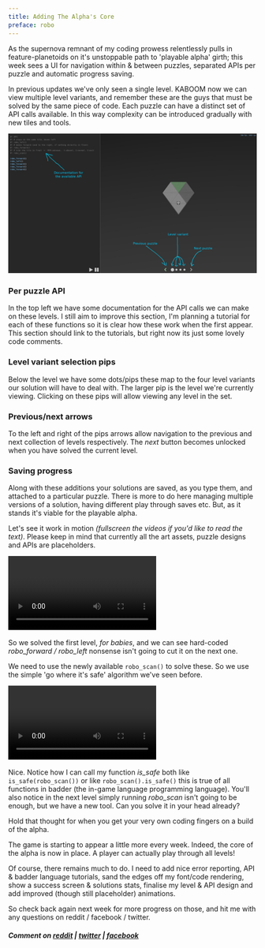 ```yaml
---
title: Adding The Alpha's Core
preface: robo
---
```

As the supernova remnant of my coding prowess relentlessly pulls in feature-planetoids on it's unstoppable path to 'playable alpha' girth; this week sees a UI for navigation within & between puzzles, separated APIs per puzzle and automatic progress saving.

In previous updates we've only seen a single level. KABOOM now we can view multiple level variants, and remember these are the guys that must be solved by the same piece of code.
Each puzzle can have a distinct set of API calls available. In this way complexity can be introduced gradually with new tiles and tools.

![](/assets/2017-08-04/screen-1.jpg)

### Per puzzle API
In the top left we have some documentation for the API calls we can make on these levels. I still aim to improve this section, I'm planning a tutorial for each of these functions so it is clear how these work when the first appear. This section should link to the tutorials, but right now its just some lovely code comments.

### Level variant selection pips
Below the level we have some dots/pips these map to the four level variants our solution will have to deal with. The larger pip is the level we're currently viewing. Clicking on these pips will allow viewing any level in the set.

### Previous/next arrows
To the left and right of the pips arrows allow navigation to the previous and next collection of levels respectively. The *next* button becomes unlocked when you have solved the current level.

### Saving progress
Along with these additions your solutions are saved, as you type them, and attached to a particular puzzle. There is more to do here managing multiple versions of a solution, having different play through saves etc. But, as it stands it's viable for the playable alpha.

Let's see it work in motion *(fullscreen the videos if you'd like to read the text)*. Please keep in mind that currently all the art assets, puzzle designs and APIs are placeholders.

<video src="/assets/2017-08-04/vid-1.mp4" controls></video>

So we solved the first level, *for babies*, and we can see hard-coded *robo_forward / robo_left* nonsense isn't going to cut it on the next one.

We need to use the newly available `robo_scan()` to solve these. So we use the simple 'go where it's safe' algorithm we've seen before.

<video src="/assets/2017-08-04/vid-2.mp4" controls></video>

Nice. Notice how I can call my function *is_safe* both like `is_safe(robo_scan())` or like `robo_scan().is_safe()` this is true of all functions in badder (the in-game language programming language). You'll also notice in the next level simply running *robo_scan* isn't going to be enough, but we have a new tool. Can you solve it in your head already?

Hold that thought for when you get your very own coding fingers on a build of the alpha.

The game is starting to appear a little more every week. Indeed, the core of the alpha is now in place. A player can actually play through all levels!

Of course, there remains much to do. I need to add nice error reporting, API & badder language tutorials, sand the edges off my font/code rendering, show a success screen & solutions stats, finalise my level & API design and add improved (though still placeholder) animations.

So check back again next week for more progress on those, and hit me with any questions on reddit / facebook / twitter.

##### Comment on [reddit](https://www.reddit.com/r/devblogs/comments/6rleot/robo_instructus_a_game_of_robot_engineering/) | [twitter](https://twitter.com/alexbutlergames/status/893500803406843905) | [facebook](https://www.facebook.com/alexbutlergames/posts/1531606803593368)
